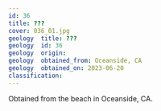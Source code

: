```yaml
---
id: 36 
title: ???
cover: 036_01.jpg
geology  title: ???
geology  id: 36
geology  origin: 
geology  obtained_from: Oceanside, CA
geology  obtained_on: 2023-06-20
classification:
---
```


Obtained from the beach in Oceanside, CA.
